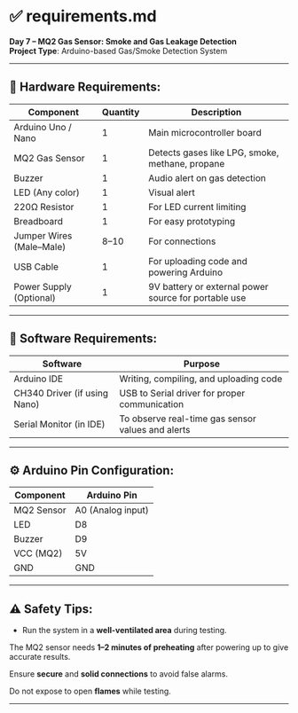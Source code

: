 # ✅ requirements.md

**Day 7 – MQ2 Gas Sensor: Smoke and Gas Leakage Detection**  
**Project Type**: Arduino-based Gas/Smoke Detection System  

---

## 🧰 Hardware Requirements:

| Component                | Quantity | Description                                          |
| ------------------------ | -------- | ---------------------------------------------------- |
| Arduino Uno / Nano       | 1        | Main microcontroller board                           |
| MQ2 Gas Sensor           | 1        | Detects gases like LPG, smoke, methane, propane      |
| Buzzer                   | 1        | Audio alert on gas detection                         |
| LED (Any color)          | 1        | Visual alert                                         |
| 220Ω Resistor            | 1        | For LED current limiting                             |
| Breadboard               | 1        | For easy prototyping                                 |
| Jumper Wires (Male–Male) | 8–10     | For connections                                      |
| USB Cable                | 1        | For uploading code and powering Arduino              |
| Power Supply (Optional)  | 1        | 9V battery or external power source for portable use |

---

## 💾 Software Requirements:

| Software                     | Purpose                                           |
| ---------------------------- | ------------------------------------------------- |
| Arduino IDE                  | Writing, compiling, and uploading code            |
| CH340 Driver (if using Nano) | USB to Serial driver for proper communication     |
| Serial Monitor (in IDE)      | To observe real-time gas sensor values and alerts |

---

## ⚙️ Arduino Pin Configuration:

| Component  | Arduino Pin       |
| ---------- | ----------------- |
| MQ2 Sensor | A0 (Analog input) |
| LED        | D8                |
| Buzzer     | D9                |
| VCC (MQ2)  | 5V                |
| GND        | GND               |

---

## ⚠️ Safety Tips:

- Run the system in a **well-ventilated area** during testing.

The MQ2 sensor needs **1–2 minutes of preheating** after powering up to give accurate results.

Ensure **secure** and **solid connections** to avoid false alarms.

Do not expose to open **flames** while testing.

---
